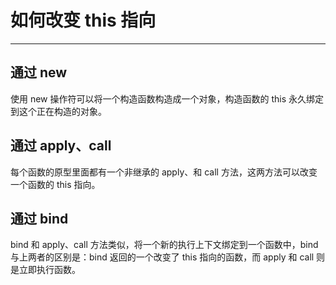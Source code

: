 # 如何改变 this 指向

---

## 通过 new

使用 new 操作符可以将一个构造函数构造成一个对象，构造函数的 this 永久绑定到这个正在构造的对象。

## 通过 apply、call

每个函数的原型里面都有一个非继承的 apply、和 call 方法，这两方法可以改变一个函数的 this 指向。

## 通过 bind

bind 和 apply、call 方法类似，将一个新的执行上下文绑定到一个函数中，bind 与上两者的区别是：bind 返回的一个改变了 this 指向的函数，而 apply 和 call 则是立即执行函数。
